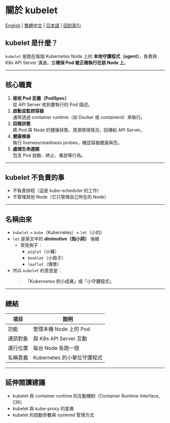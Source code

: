 
# 關於 kubelet

[English](../en/37_about_kubelet.md) | [繁體中文](../zh-tw/37_about_kubelet.md) | [日本語](../ja/37_about_kubelet.md) | [回到索引](../README.md)

## kubelet 是什麼？
`kubelet` 是跑在每個 Kubernetes Node 上的 **本地守護程式（agent）**，負責與 K8s API Server 溝通，並**確保 Pod 被正確執行在該 Node 上**。

---

## 核心職責
1. **接收 Pod 定義（PodSpec）**  
   從 API Server 收到要執行的 Pod 描述。
2. **啟動並監控容器**  
   通常透過 container runtime（如 Docker 或 containerd）來執行。
3. **回報狀態**  
   將 Pod 與 Node 的健康狀態、資源使用情況，回傳給 API Server。
4. **健康檢查**  
   執行 liveness/readiness probes，確認容器健康與否。
5. **處理生命週期**  
   包含 Pod 啟動、終止、重啟等行為。

---

## kubelet 不負責的事
- 不負責排程（這是 kube-scheduler 的工作）
- 不管理其他 Node（它只管理自己所在的 Node）

---

## 名稱由來
- `kubelet` = `kube`（Kubernetes）+ `let`（小的）
- `let` 是英文中的 **diminutive（指小詞）** 後綴
  - 常見例子：
    - `piglet`（小豬）
    - `booklet`（小冊子）
    - `leaflet`（傳單）
- 所以 `kubelet` 的意思是：
  > **「Kubernetes 的小成員」或「小守護程式」**

---

## 總結
| 項目 | 說明 |
|------|------|
| 功能 | 管理本機 Node 上的 Pod |
| 通訊對象 | 與 K8s API Server 互動 |
| 運行位置 | 每台 Node 各跑一個 |
| 名稱意義 | Kubernetes 的小單位守護程式 |

---

## 延伸閱讀建議
- kubelet 與 container runtime 的互動機制（Container Runtime Interface, CRI）
- kubelet 與 kube-proxy 的差異
- kubelet 的啟動參數與 systemd 管理方式

